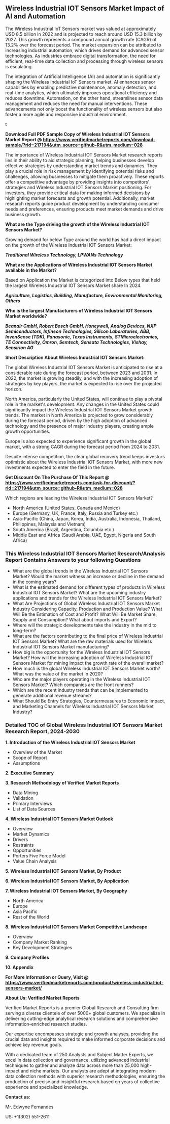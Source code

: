 <h2>Wireless Industrial IOT Sensors Market Impact of AI and Automation</h2><p>The Wireless Industrial IoT Sensors market was valued at approximately USD 8.5 billion in 2022 and is projected to reach around USD 15.3 billion by 2027. This growth represents a compound annual growth rate (CAGR) of 13.2% over the forecast period. The market expansion can be attributed to increasing industrial automation, which drives demand for advanced sensor technologies. As industries embrace digital transformation, the need for efficient, real-time data collection and processing through wireless sensors is escalating.</p><p>The integration of Artificial Intelligence (AI) and automation is significantly shaping the Wireless Industrial IoT Sensors market. AI enhances sensor capabilities by enabling predictive maintenance, anomaly detection, and real-time analytics, which ultimately improves operational efficiency and reduces downtime. Automation, on the other hand, streamlines sensor data management and reduces the need for manual interventions. These advancements not only boost the functionality of wireless sensors but also foster a more agile and responsive industrial environment.</p>t</p><p id="" class=""><strong>Download Full PDF Sample Copy of Wireless Industrial IOT Sensors Market Report @ <a href="https://www.verifiedmarketreports.com/download-sample/?rid=217194&utm_source=github-R&utm_medium=028" target="_blank">https://www.verifiedmarketreports.com/download-sample/?rid=217194&utm_source=github-R&utm_medium=028</a></strong></p><p>The importance of&nbsp;Wireless Industrial IOT Sensors Market research reports lies in their ability to aid strategic planning, helping businesses develop effective strategies by understanding market trends and dynamics. They play a crucial role in risk management by identifying potential risks and challenges, allowing businesses to mitigate them proactively. These reports offer a competitive advantage by providing insights into competitors' strategies and Wireless Industrial IOT Sensors Market positioning. For investors, they provide critical data for making informed decisions by highlighting market forecasts and growth potential. Additionally, market research reports guide product development by understanding consumer needs and preferences, ensuring products meet market demands and drive business growth.</p><p><strong>What are the&nbsp;Type driving the growth of the Wireless Industrial IOT Sensors Market?</strong></p><p id="" class="">Growing demand for below Type around the world has had a direct impact on the growth of the Wireless Industrial IOT Sensors Market:</p><em><strong>Traditional Wireless Technology, LPWANs Technology</strong></em></p><strong>What are the&nbsp;Applications&nbsp;of Wireless Industrial IOT Sensors Market available in the Market?</strong></p><p id="" class="">Based on Application the Market is categorized into Below types that held the largest Wireless Industrial IOT Sensors Market share In 2024.</p><em><strong>Agriculture, Logistics, Building, Manufacture, Environmental Monitoring, Others</strong></em></p><strong>Who is the largest Manufacturers of Wireless Industrial IOT Sensors Market worldwide?</strong></p><p><em><strong>Beanair GmbH, Robert Bosch GmbH, Honeywell, Analog Devices, NXP Semiconductors, Infineon Technologies, Silicon Laboratories, ABB, InvenSense (TDK), Panasonic, Texas Instruments, STMicroelectronics, TE Connectivity, Omron, Semtech, Sensata Technologies, Vishay, Sensirion AG</strong></em></p><p id="" class=""><strong>Short Description About Wireless Industrial IOT Sensors Market:</strong></p><p>The global Wireless Industrial IOT Sensors Market is anticipated to rise at a considerable rate during the forecast period, between 2023 and 2031. In 2022, the market is growing steadily, and with the increasing adoption of strategies by key players, the market is expected to rise over the projected horizon.</p><p>North America, particularly the United States, will continue to play a pivotal role in the market's development. Any changes in the United States could significantly impact the Wireless Industrial IOT Sensors Market growth trends. The market in North America is projected to grow considerably during the forecast period, driven by the high adoption of advanced technology and the presence of major industry players, creating ample growth opportunities.</p><p>Europe is also expected to experience significant growth in the global market, with a strong CAGR during the forecast period from 2024 to 2031.</p><p>Despite intense competition, the clear global recovery trend keeps investors optimistic about the Wireless Industrial IOT Sensors Market, with more new investments expected to enter the field in the future.</p><p id="" class=""><strong>Get Discount On The Purchase Of This Report @ <a href="https://www.verifiedmarketreports.com/ask-for-discount/?rid=217194&utm_source=github-R&utm_medium=028" target="_blank">https://www.verifiedmarketreports.com/ask-for-discount/?rid=217194&utm_source=github-R&utm_medium=028</a></strong></p>Which regions are leading the Wireless Industrial IOT Sensors Market?</p><ul><li>North America (United States, Canada and Mexico)</li><li>Europe (Germany, UK, France, Italy, Russia and Turkey etc.)</li><li>Asia-Pacific (China, Japan, Korea, India, Australia, Indonesia, Thailand, Philippines, Malaysia and Vietnam)</li><li>South America (Brazil, Argentina, Columbia etc.)</li><li>Middle East and Africa (Saudi Arabia, UAE, Egypt, Nigeria and South Africa)</li></ul><h3 id="" class="">This Wireless Industrial IOT Sensors Market Research/Analysis Report Contains Answers to your following Questions</h3><ul><li>What are the global trends in the Wireless Industrial IOT Sensors Market? Would the market witness an increase or decline in the demand in the coming years?</li><li>What is the estimated demand for different types of products in Wireless Industrial IOT Sensors Market? What are the upcoming industry applications and trends for the Wireless Industrial IOT Sensors Market?</li><li>What Are Projections of Global Wireless Industrial IOT Sensors Market Industry Considering Capacity, Production and Production Value? What Will Be the Estimation of Cost and Profit? What Will Be Market Share, Supply and Consumption? What about imports and Export?</li><li>Where will the strategic developments take the industry in the mid to long-term?</li><li>What are the factors contributing to the final price of Wireless Industrial IOT Sensors Market? What are the raw materials used for Wireless Industrial IOT Sensors Market manufacturing?</li><li>How big is the opportunity for the Wireless Industrial IOT Sensors Market? How will the increasing adoption of Wireless Industrial IOT Sensors Market for mining impact the growth rate of the overall market?</li><li>How much is the global Wireless Industrial IOT Sensors Market worth? What was the value of the market In 2020?</li><li>Who are the major players operating in the Wireless Industrial IOT Sensors Market? Which companies are the front runners?</li><li>Which are the recent industry trends that can be implemented to generate additional revenue streams?</li><li>What Should Be Entry Strategies, Countermeasures to Economic Impact, and Marketing Channels for Wireless Industrial IOT Sensors Market Industry?</li></ul><h3 id="" class="">Detailed TOC of Global Wireless Industrial IOT Sensors Market Research Report, 2024-2030</h3><p id="" class=""><strong>1. Introduction of the Wireless Industrial IOT Sensors Market</strong></p><ul><li>Overview of the Market</li><li>Scope of Report</li><li>Assumptions</li></ul><p id="" class=""><strong>2. Executive Summary</strong></p><p id="" class=""><strong>3. Research Methodology of Verified Market Reports</strong></p><ul><li>Data Mining</li><li>Validation</li><li>Primary Interviews</li><li>List of Data Sources</li></ul><p id="" class=""><strong>4. Wireless Industrial IOT Sensors Market Outlook</strong></p><ul><li>Overview</li><li>Market Dynamics</li><li>Drivers</li><li>Restraints</li><li>Opportunities</li><li>Porters Five Force Model</li><li>Value Chain Analysis</li></ul><p id="" class=""><strong>5. Wireless Industrial IOT Sensors Market, By Product</strong></p><p id="" class=""><strong>6. Wireless Industrial IOT Sensors Market, By Application</strong></p><p id="" class=""><strong>7. Wireless Industrial IOT Sensors Market, By Geography</strong></p><ul><li>North America</li><li>Europe</li><li>Asia Pacific</li><li>Rest of the World</li></ul><p id="" class=""><strong>8. Wireless Industrial IOT Sensors Market Competitive Landscape</strong></p><ul><li>Overview</li><li>Company Market Ranking</li><li>Key Development Strategies</li></ul><p id="" class=""><strong>9. Company Profiles</strong></p><p id="" class=""><strong>10. Appendix</strong></p><p id="" class=""><strong>For More Information or Query, Visit @ <a href="https://www.verifiedmarketreports.com/product/wireless-industrial-iot-sensors-market/" target="_blank">https://www.verifiedmarketreports.com/product/wireless-industrial-iot-sensors-market/</a></strong></p><p id="" class=""><strong>About Us: Verified Market Reports</strong></p><p id="" class="">Verified Market Reports is a premier Global Research and Consulting firm serving a diverse clientele of over 5000+ global customers. We specialize in delivering cutting-edge analytical research solutions and comprehensive information-enriched research studies.</p><p id="" class="">Our expertise encompasses strategic and growth analyses, providing the crucial data and insights required to make informed corporate decisions and achieve key revenue goals.</p><p id="" class="">With a dedicated team of 250 Analysts and Subject Matter Experts, we excel in data collection and governance, utilizing advanced industrial techniques to gather and analyze data across more than 25,000 high-impact and niche markets. Our analysts are adept at integrating modern data collection methods with superior research methodologies, ensuring the production of precise and insightful research based on years of collective experience and specialized knowledge.</p><p id="" class=""><strong>Contact us:</strong></p><p id="" class="">Mr. Edwyne Fernandes</p><p id="" class="">US: +1(302) 551-2611</p>